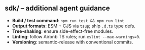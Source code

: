 ## sdk/ – additional agent guidance
* **Build / test command**: `npm run test && npm run lint`  
* **Output formats**: ESM + CJS via `tsup`; ship `.d.ts` type defs.  
* **Tree-shaking**: ensure side-effect-free modules.  
* **Linting**: follow Airbnb TS rules; run `eslint --max-warnings=0`.  
* **Versioning**: semantic-release with conventional commits.
